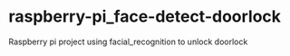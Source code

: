 # raspberry-pi_face-detect-doorlock
Raspberry pi project using facial_recognition to unlock doorlock
